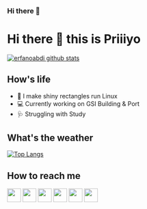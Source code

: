 ### Hi there 👋

<!--
**Priiiyo/Priiiyo** is a ✨ _special_ ✨ repository because its `README.md` (this file) appears on your GitHub profile.

Here are some ideas to get you started:

- 🔭 I’m currently working on ...
- 🌱 I’m currently learning ...
- 👯 I’m looking to collaborate on ...
- 🤔 I’m looking for help with ...
- 💬 Ask me about ...
- 📫 How to reach me: ...
- 😄 Pronouns: ...
- ⚡ Fun fact: ...
-->


# Hi there 👋 this is Priiiyo
[![erfanoabdi github stats](https://github-readme-stats.vercel.app/api?username=priiiyo&show_icons=true&include_all_commits=true&theme=tokyonight)](https://github.com/priiiyo)

## How's life
- 📱 I make shiny rectangles run Linux
- 💻 Currently working on GSI Building & Port
- 🩺 Struggling with Study

## What's the weather
[![Top Langs](https://github-readme-stats.vercel.app/api/top-langs/?username=priiiyo&layout=compact&langs_count=10&theme=tokyonight)](https://github.com/Priiiyo)

## How to reach me
[<img src="https://www.vectorlogo.zone/logos/twitter/twitter-tile.svg" width="32">](https://twitter.com/SmPriyo)
[<img src="https://www.vectorlogo.zone/logos/facebook/facebook-tile.svg" width="32">](https://www.facebook.com/SmPriyo)
[<img src="https://www.vectorlogo.zone/logos/instagram/instagram-tile.svg" width="32">](https://www.instagram.com/Sm_Priyo)
[<img src="https://www.vectorlogo.zone/logos/joinmastodon/joinmastodon-tile.svg" width="32">](https://mastodon.social/)
[<img src="https://www.vectorlogo.zone/logos/telegram/telegram-tile.svg" width="32">](http://t.me/Sm_Priyo)
[<img src="https://www.vectorlogo.zone/logos/linkedin/linkedin-tile.svg" width="32">](https://linkedin.com/in/)
